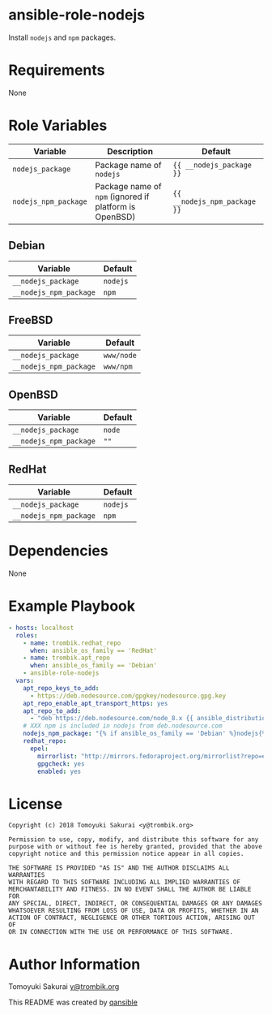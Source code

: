 # ansible-role-nodejs

Install `nodejs` and `npm` packages.

# Requirements

None

# Role Variables

| Variable | Description | Default |
|----------|-------------|---------|
| `nodejs_package` | Package name of `nodejs` | `{{ __nodejs_package }}` |
| `nodejs_npm_package` | Package name of `npm` (ignored if platform is OpenBSD) | `{{ __nodejs_npm_package }}` |


## Debian

| Variable | Default |
|----------|---------|
| `__nodejs_package` | `nodejs` |
| `__nodejs_npm_package` | `npm` |

## FreeBSD

| Variable | Default |
|----------|---------|
| `__nodejs_package` | `www/node` |
| `__nodejs_npm_package` | `www/npm` |

## OpenBSD

| Variable | Default |
|----------|---------|
| `__nodejs_package` | `node` |
| `__nodejs_npm_package` | `""` |

## RedHat

| Variable | Default |
|----------|---------|
| `__nodejs_package` | `nodejs` |
| `__nodejs_npm_package` | `npm` |

# Dependencies

None

# Example Playbook

```yaml
- hosts: localhost
  roles:
    - name: trombik.redhat_repo
      when: ansible_os_family == 'RedHat'
    - name: trombik.apt_repo
      when: ansible_os_family == 'Debian'
    - ansible-role-nodejs
  vars:
    apt_repo_keys_to_add:
      - https://deb.nodesource.com/gpgkey/nodesource.gpg.key
    apt_repo_enable_apt_transport_https: yes
    apt_repo_to_add:
      - "deb https://deb.nodesource.com/node_8.x {{ ansible_distribution_release }} main"
    # XXX npm is included in nodejs from deb.nodesource.com
    nodejs_npm_package: "{% if ansible_os_family == 'Debian' %}nodejs{% else %}npm{% endif %}"
    redhat_repo:
      epel:
        mirrorlist: "http://mirrors.fedoraproject.org/mirrorlist?repo=epel-{{ ansible_distribution_major_version }}&arch={{ ansible_architecture }}"
        gpgcheck: yes
        enabled: yes
```

# License

```
Copyright (c) 2018 Tomoyuki Sakurai <y@trombik.org>

Permission to use, copy, modify, and distribute this software for any
purpose with or without fee is hereby granted, provided that the above
copyright notice and this permission notice appear in all copies.

THE SOFTWARE IS PROVIDED "AS IS" AND THE AUTHOR DISCLAIMS ALL WARRANTIES
WITH REGARD TO THIS SOFTWARE INCLUDING ALL IMPLIED WARRANTIES OF
MERCHANTABILITY AND FITNESS. IN NO EVENT SHALL THE AUTHOR BE LIABLE FOR
ANY SPECIAL, DIRECT, INDIRECT, OR CONSEQUENTIAL DAMAGES OR ANY DAMAGES
WHATSOEVER RESULTING FROM LOSS OF USE, DATA OR PROFITS, WHETHER IN AN
ACTION OF CONTRACT, NEGLIGENCE OR OTHER TORTIOUS ACTION, ARISING OUT OF
OR IN CONNECTION WITH THE USE OR PERFORMANCE OF THIS SOFTWARE.
```

# Author Information

Tomoyuki Sakurai <y@trombik.org>

This README was created by [qansible](https://github.com/trombik/qansible)
